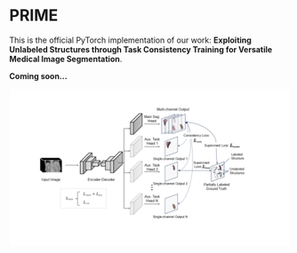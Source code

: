 # PRIME

This is the official PyTorch implementation of our work: **Exploiting Unlabeled Structures through Task Consistency Training for Versatile Medical Image Segmentation**.

**Coming soon...**

![main graph](./img/main_graph.PNG)
